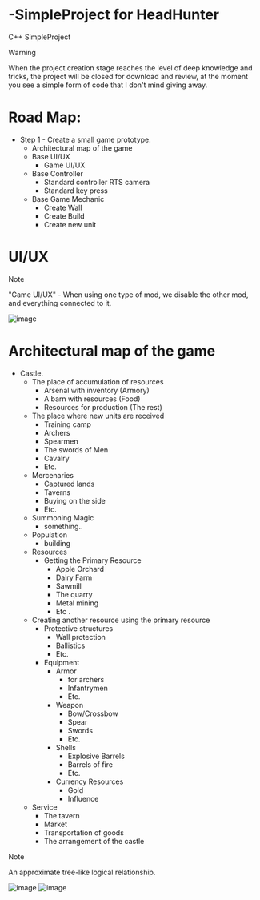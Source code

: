 # -SimpleProject for HeadHunter
С++ SimpleProject

> [!WARNING]
> When the project creation stage reaches the level of deep knowledge and tricks, the project will be closed for download and review, at the moment you see a simple form of code that I don't mind giving away.

# Road Map: 
+ Step 1 - Create a small game prototype.
   - Architectural map of the game
   - Base UI/UX
     - Game UI/UX
   - Base Controller
     - Standard controller RTS camera
     - Standard key press
   - Base Game Mechanic
     - Create Wall
     - Create Build
     - Create new unit
  


# UI/UX

> [!NOTE]
> "Game UI/UX" - When using one type of mod, we disable the other mod, and everything connected to it.

![image](https://github.com/Valera94/-SimpleProject/assets/91465697/3166136d-3de6-4fbf-9577-aedb308873bc)

# Architectural map of the game
+ Castle.
   - The place of accumulation of resources
     - Arsenal with inventory (Armory)
     - A barn with resources (Food)
     - Resources for production (The rest)
   - The place where new units are received
     - Training camp
      - Archers
      - Spearmen
      - The swords of Men
      - Cavalry
      - Etc.
   - Mercenaries
      - Captured lands
      - Taverns
      - Buying on the side
      - Etc.
   - Summoning Magic
      - something..
   - Population
      - building
   - Resources
     - Getting the Primary Resource
       - Apple Orchard
       - Dairy Farm
       - Sawmill
       - The quarry
       - Metal mining
       - Etc .
   - Creating another resource using the primary resource
     - Protective structures
       - Wall protection
       - Ballistics
       - Etc.
     - Equipment
       - Armor
         - for archers
         - Infantrymen
         - Etc.
       - Weapon
         - Bow/Crossbow
         - Spear
         - Swords
         - Etc.
       - Shells
         - Explosive Barrels
         - Barrels of fire
         - Etc.
       - Currency Resources
         - Gold
         - Influence
  - Service
    - The tavern
    - Market
    - Transportation of goods
    - The arrangement of the castle


> [!NOTE]
> An approximate tree-like logical relationship.

![image](https://github.com/Valera94/-SimpleProject/assets/91465697/8ae43a1a-26ea-4f1f-af40-29a3af9d9d5f)
![image](https://github.com/Valera94/-SimpleProject/assets/91465697/96227f09-91c3-403a-a765-cff191489ff8)



